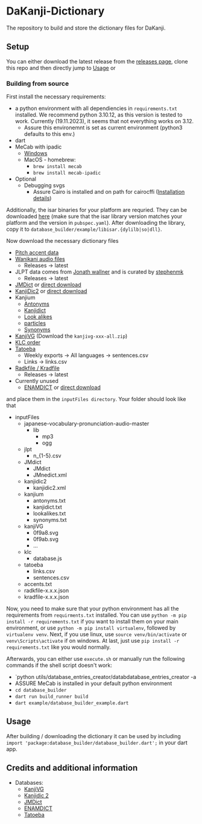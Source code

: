 # DaKanji-Dictionary

The repository to build and store the dictionary files for DaKanji.

## Setup

You can either download the latest release from the [releases page](https://github.com/CaptainDario/DaKanji-Dictionary/releases), clone this repo and then directly jump to [Usage](#usage) or

### Building from source

First install the necessary requirements:

* a python environment with all dependiencies in `requirements.txt` installed. We recommend python 3.10.12, as this version is tested to work. 
Currently (19.11.2023), it seems that not everything works on 3.12.
  * Assure this environemnt is set as current environment (python3 defaults to this env.)
* dart
* MeCab with ipadic
  * [Windows](http://taku910.github.io/mecab/#download)
  * MacOS - homebrew:
    * `brew install mecab`
    * `brew install mecab-ipadic`
* Optional
  * Debugging svgs
    * Assure Cairo is installed and on path for cairocffi ([Installation details](https://cairosvg.org/documentation/#installation))

Additionally, the isar binaries for your platform are requried.
They can be downloaded [here](https://github.com/isar/isar/releases) (make sure that the isar library version matches your platform and the version in `pubspec.yaml`). After downloading the library, copy it to `database_builder/example/libisar.{dylilb|so|dll}`.

Now download the necessary dictionary files

* [Pitch accent data](https://github.com/mifunetoshiro/kanjium/blob/master/data/source_files/raw/accents.txt)
* [Wanikani audio files](https://github.com/tofugu/japanese-vocabulary-pronunciation-audio)
  * Releases -> latest
* JLPT data comes from [Jonath wallner](http://www.tanos.co.uk/jlpt/) and is curated by [stephenmk](https://github.com/stephenmk/yomichan-jlpt-vocab)
  * Releases -> latest
* [JMDict](https://www.edrdg.org/jmdict/j_jmdict.html) or [direct download](http://ftp.edrdg.org/pub/Nihongo//JMdict.gz)
* [KanjiDic2](http://www.edrdg.org/wiki/index.php/KANJIDIC_Project) or [direct download](http://www.edrdg.org/kanjidic/kanjidic2.xml.gz)
* Kanjium
  * [Antonyms](https://github.com/mifunetoshiro/kanjium/blob/master/data/source_files/antonyms.txt)
  * [Kanjidict](https://github.com/mifunetoshiro/kanjium/blob/master/data/source_files/kanjidict.txt)
  * [Look alikes](https://github.com/mifunetoshiro/kanjium/blob/master/data/source_files/lookalikes.txt)
  * [particles](https://raw.githubusercontent.com/mifunetoshiro/kanjium/master/data/source_files/raw/particles.txt)
  * [Synonyms](https://github.com/mifunetoshiro/kanjium/blob/master/data/source_files/synonyms.txt)
* [KanjiVG](https://github.com/KanjiVG/kanjivg/releases/latest) (Download the `kanjivg-xxx-all.zip`)
* [KLC order](https://github.com/vadasambar/kanji_order/blob/master/database.js)
* [Tatoeba](https://tatoeba.org/en/downloads)
  * Weekly exports -> All languages -> sentences.csv
  * Links -> links.csv
* [Radkfile / Kradfile](https://github.com/scriptin/jmdict-simplified)
  * Releases -> latest
* Currently unused
  * [ENAMDICT](https://www.edrdg.org/enamdict/enamdict_doc.html) or [direct download](http://ftp.edrdg.org/pub/Nihongo/JMnedict.xml.gz)

and place them in the `inputFiles directory`.
Your folder should look like that

* inputFiles
  * japanese-vocabulary-pronunciation-audio-master
    * lib
      * mp3
      * ogg
  * jlpt
    * n_{1-5}.csv
  * JMdict
    * JMdict
    * JMnedict.xml
  * kanjidic2
    * kanjidic2.xml
  * kanjium
    * antonyms.txt
    * kanjidict.txt
    * lookalikes.txt
    * synonyms.txt
  * kanjiVG
    * 0f9a8.svg
    * 0f9ab.svg
    * ...
  * klc
    * database.js
  * tatoeba
    * links.csv
    * sentences.csv
  * accents.txt
  * radkfile-x.x.x.json
  * kradfile-x.x.x.json

Now, you need to make sure that your python environment has 
all the requirements from `requirments.txt` installed. You can use 
`python -m pip install -r requirements.txt` if you want 
to install them on your main environment, or use
`python -m pip install virtualenv`, followed by `virtualenv venv`.
Next, if you use linux, use `source venv/bin/activate` or
`venv\Scripts\activate` if on windows. At last, just use 
`pip install -r requirements.txt` like you would normally.

Afterwards, you can either use `execute.sh` or manually run 
the following commands if the shell script doesn't work:

* `python utils/database_entries_creator/databdatabase_entries_creator -a
* ASSURE MeCab is installed in your default python environment
* `cd database_builder`
* `dart run build_runner build`
* `dart example/database_builder_example.dart`

## Usage

After building / downloading the dictionary it can be used by including
`import 'package:database_builder/database_builder.dart';` in your dart app.

## Credits and additional information

* Databases:
  * [KanjiVG](https://kanjivg.tagaini.net/)
  * [Kanjidic 2](http://www.edrdg.org/wiki/index.php/KANJIDIC_Project)
  * [JMDict](https://www.edrdg.org/enamdict/enamdict_doc.html)
  * [ENAMDICT](https://www.edrdg.org/enamdict/enamdict_doc.html)
  * [Tatoeba](https://tatoeba.org/en/)
